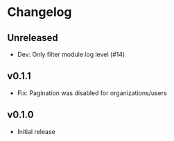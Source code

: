 # Changelog

## Unreleased

- Dev: Only filter module log level (#14)

## v0.1.1

- Fix: Pagination was disabled for organizations/users

## v0.1.0

- Initial release
